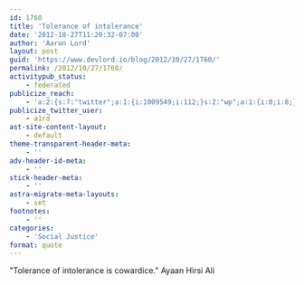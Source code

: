 ```yaml
---
id: 1760
title: 'Tolerance of intolerance'
date: '2012-10-27T11:20:32-07:00'
author: 'Aaron Lord'
layout: post
guid: 'https://www.devlord.io/blog/2012/10/27/1760/'
permalink: /2012/10/27/1760/
activitypub_status:
    - federated
publicize_reach:
    - 'a:2:{s:7:"twitter";a:1:{i:1009549;i:112;}s:2:"wp";a:1:{i:0;i:8;}}'
publicize_twitter_user:
    - a1rd
ast-site-content-layout:
    - default
theme-transparent-header-meta:
    - ''
adv-header-id-meta:
    - ''
stick-header-meta:
    - ''
astra-migrate-meta-layouts:
    - set
footnotes:
    - ''
categories:
    - 'Social Justice'
format: quote
---
```


"Tolerance of intolerance is cowardice." Ayaan Hirsi Ali
